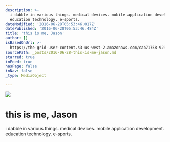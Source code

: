 ```yaml
---
description: >-
  i dabble in various things. medical devices. mobile application development.
  education technology. e-sports.
dateModified: '2016-06-28T05:53:46.017Z'
datePublished: '2016-06-28T05:53:46.484Z'
title: 'this is me, Jason'
author: []
isBasedOnUrl: >-
  https://the-grid-user-content.s3-us-west-2.amazonaws.com/cab71758-929c-47c5-8a6b-5afecc944f62.jpg
sourcePath: _posts/2016-06-28-this-is-me-jason.md
starred: true
inFeed: true
hasPage: false
inNav: false
_type: MediaObject

---
```

![](https://the-grid-user-content.s3-us-west-2.amazonaws.com/cab71758-929c-47c5-8a6b-5afecc944f62.jpg)

# this is me, Jason

i dabble in various things. medical devices. mobile application development. education technology. e-sports.